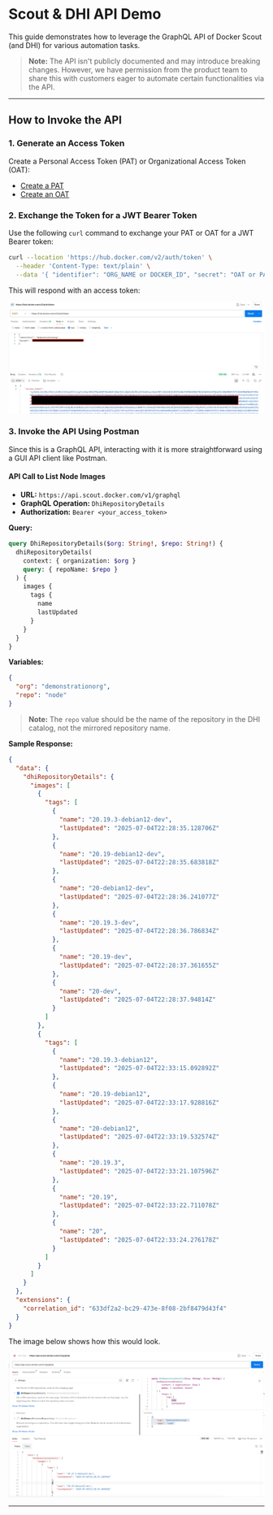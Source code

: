 # Scout & DHI API Demo

This guide demonstrates how to leverage the GraphQL API of Docker Scout (and DHI) for various automation tasks.

> **Note:** The API isn't publicly documented and may introduce breaking changes. However, we have permission from the product team to share this with customers eager to automate certain functionalities via the API.

---

## How to Invoke the API

### 1. Generate an Access Token

Create a Personal Access Token (PAT) or Organizational Access Token (OAT):

- [Create a PAT](https://docs.docker.com/security/for-developers/access-tokens/#create-an-access-token)
- [Create an OAT](https://docs.docker.com/security/for-admins/access-tokens/)

### 2. Exchange the Token for a JWT Bearer Token

Use the following `curl` command to exchange your PAT or OAT for a JWT Bearer token:

```bash
curl --location 'https://hub.docker.com/v2/auth/token' \
  --header 'Content-Type: text/plain' \
  --data '{ "identifier": "ORG_NAME or DOCKER_ID", "secret": "OAT or PAT" }'
```

This will respond with an access token:

![Auth Token](/assets/auth_token.png)

### 3. Invoke the API Using Postman

Since this is a GraphQL API, interacting with it is more straightforward using a GUI API client like Postman.

#### API Call to List Node Images

- **URL:** `https://api.scout.docker.com/v1/graphql`
- **GraphQL Operation:** `DhiRepositoryDetails`
- **Authorization:** `Bearer <your_access_token>`

**Query:**

```graphql
query DhiRepositoryDetails($org: String!, $repo: String!) {
  dhiRepositoryDetails(
    context: { organization: $org }
    query: { repoName: $repo }
  ) {
    images {
      tags {
        name
        lastUpdated
      }
    }
  }
}
```

**Variables:**

```json
{
  "org": "demonstrationorg",
  "repo": "node"
}
```

> **Note:** The `repo` value should be the name of the repository in the DHI catalog, not the mirrored repository name.

**Sample Response:**

```json
{
  "data": {
    "dhiRepositoryDetails": {
      "images": [
        {
          "tags": [
            {
              "name": "20.19.3-debian12-dev",
              "lastUpdated": "2025-07-04T22:28:35.128706Z"
            },
            {
              "name": "20.19-debian12-dev",
              "lastUpdated": "2025-07-04T22:28:35.683818Z"
            },
            {
              "name": "20-debian12-dev",
              "lastUpdated": "2025-07-04T22:28:36.241077Z"
            },
            {
              "name": "20.19.3-dev",
              "lastUpdated": "2025-07-04T22:28:36.786834Z"
            },
            {
              "name": "20.19-dev",
              "lastUpdated": "2025-07-04T22:28:37.361655Z"
            },
            {
              "name": "20-dev",
              "lastUpdated": "2025-07-04T22:28:37.94814Z"
            }
          ]
        },
        {
          "tags": [
            {
              "name": "20.19.3-debian12",
              "lastUpdated": "2025-07-04T22:33:15.092892Z"
            },
            {
              "name": "20.19-debian12",
              "lastUpdated": "2025-07-04T22:33:17.928816Z"
            },
            {
              "name": "20-debian12",
              "lastUpdated": "2025-07-04T22:33:19.532574Z"
            },
            {
              "name": "20.19.3",
              "lastUpdated": "2025-07-04T22:33:21.107596Z"
            },
            {
              "name": "20.19",
              "lastUpdated": "2025-07-04T22:33:22.711078Z"
            },
            {
              "name": "20",
              "lastUpdated": "2025-07-04T22:33:24.276178Z"
            }
          ]
        }
      ]
    }
  },
  "extensions": {
    "correlation_id": "633df2a2-bc29-473e-8f08-2bf8479d43f4"
  }
}
```
The image below shows how this would look.

![API Call](/assets/api_call.png)

---

